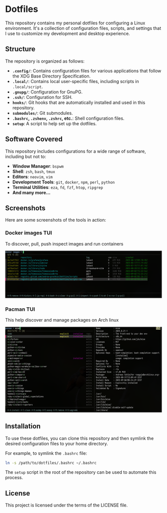 # Dotfiles

This repository contains my personal dotfiles for configuring a Linux environment. It's a collection of configuration files, scripts, and settings that I use to customize my development and desktop experience.

## Structure

The repository is organized as follows:

*   **`.config/`**: Contains configuration files for various applications that follow the XDG Base Directory Specification.
*   **`.local/`**: Contains local user-specific files, including scripts in `.local/script`.
*   **`.gnupg/`**: Configuration for GnuPG.
*   **`.ssh/`**: Configuration for SSH.
*   **`hooks/`**: Git hooks that are automatically installed and used in this repository.
*   **`submodules/`**: Git submodules.
*   **`.bashrc`, `.zshenv`, `.zshrc`, etc.**: Shell configuration files.
*   **`setup`**: A script to help set up the dotfiles.

## Software Covered

This repository includes configurations for a wide range of software, including but not to:

*   **Window Manager**: `bspwm`
*   **Shell**: `zsh`, `bash`, `tmux`
*   **Editors**: `neovim`, `vim`
*   **Development Tools**: `git`, `docker`, `npm`, `perl`, `python`
*   **Terminal Utilities**: `eza`, `fd`, `fzf`, `htop`, `ripgrep`
*   **And many more...**

## Screenshots

Here are some screenshots of the tools in action:

### Docker images TUI

To discover, pull, push inspect images and run containers

![Docker TUI](doc/docker-tui.png)

### Pacman TUI

This help discover and manage packages on Arch linux

![Pacman TUI](doc/pacman-tui.png)

## Installation

To use these dotfiles, you can clone this repository and then symlink the desired configuration files to your home directory.

For example, to symlink the `.bashrc` file:

```bash
ln -s /path/to/dotfiles/.bashrc ~/.bashrc
```

The `setup` script in the root of the repository can be used to automate this process.

## License

This project is licensed under the terms of the LICENSE file.
